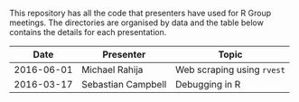 This repository has all the code that presenters have used for R Group meetings. The directories are organised by data and the table below contains the details for each presentation.

Date       | Presenter          | Topic
-----------|--------------------|---------------------------
2016-06-01 | Michael Rahija     | Web scraping using `rvest`
2016-03-17 | Sebastian Campbell | Debugging in R